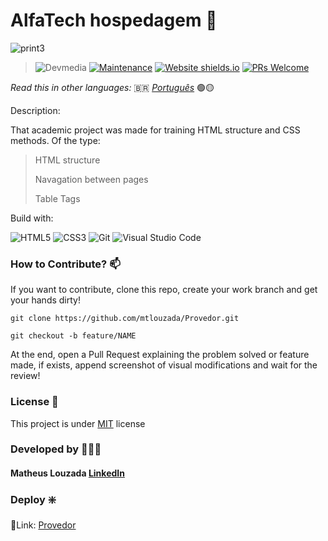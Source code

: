 # AlfaTech hospedagem 📄

![print3](https://github.com/mtlouzada/Provedor/assets/120414065/89fce2d7-f662-4085-a052-70927029b066)

> ![Devmedia](https://img.shields.io/badge/DevMedia-E7ECEB?style=for-the-badge&logo=appium&logoColor=83B81A) [![Maintenance](https://img.shields.io/badge/Maintained%3F-yes-green.svg)](https://GitHub.com/Naereen/StrapDown.js/graphs/commit-activity) [![Website shields.io](https://img.shields.io/website-up-down-green-red/http/shields.io.svg)](http://shields.io/) [![PRs Welcome](https://img.shields.io/badge/PRs-welcome-brightgreen.svg?style=flat-square)](http://makeapullrequest.com)

_Read this in other languages:_ 🇧🇷 [_Português_](./translations/README-ptBR.md) 🟢🟡

Description:

That academic project was made for training HTML structure and CSS methods. Of the type:

> HTML structure 
>
> Navagation between pages
>
> Table Tags

Build with:

![HTML5](https://img.shields.io/badge/html5-%23E34F26.svg?style=for-the-badge&logo=html5&logoColor=white) ![CSS3](https://img.shields.io/badge/css3-%231572B6.svg?style=for-the-badge&logo=css3&logoColor=white) ![Git](https://img.shields.io/badge/git-%23F05033.svg?style=for-the-badge&logo=git&logoColor=white) ![Visual Studio Code](https://img.shields.io/badge/Visual%20Studio%20Code-0078d7.svg?style=for-the-badge&logo=visual-studio-code&logoColor=white)

### How to Contribute? 📫

If you want to contribute, clone this repo, create your work branch and get your hands dirty!

```
git clone https://github.com/mtlouzada/Provedor.git
```

```
git checkout -b feature/NAME
```

At the end, open a Pull Request explaining the problem solved or feature made, if exists, append screenshot of visual modifications and wait for the review!

### License 📃

This project is under [MIT](https://github.com/mtlouzada/Cafeteria/blob/main/LICENSE) license

### Developed by 🧑🏻‍💻

#### Matheus Louzada [LinkedIn](https://www.linkedin.com/in/matheus-louzadaa)

### Deploy ❇️

🔗Link: [Provedor](https://mtlouzada.github.io./Provedor/)
